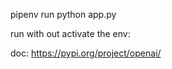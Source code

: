 pipenv run python app.py




run with out activate the env:



doc:
https://pypi.org/project/openai/
